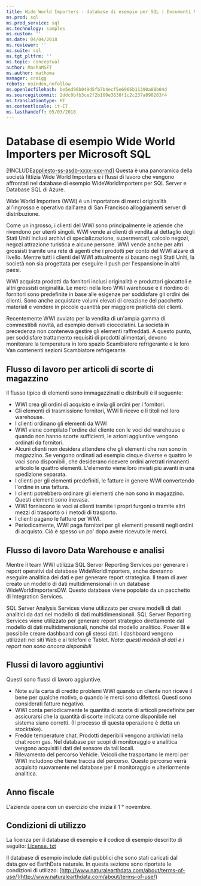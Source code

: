 ```yaml
---
title: Wide World Importers - database di esempio per SQL | Documenti Microsoft
ms.prod: sql
ms.prod_service: sql
ms.technology: samples
ms.custom: ''
ms.date: 04/04/2018
ms.reviewer: ''
ms.suite: sql
ms.tgt_pltfrm: ''
ms.topic: conceptual
author: MashaMSFT
ms.author: mathoma
manager: craigg
robots: noindex,nofollow
ms.openlocfilehash: be5ed96b049d5fb7b4ecf5e6966b11390a08b04d
ms.sourcegitcommit: 2ddc0bfb3ce2f2b160e3638f1c2c237a898263f4
ms.translationtype: HT
ms.contentlocale: it-IT
ms.lasthandoff: 05/03/2018
---
```

# <a name="wide-world-importers-sample-databases-for-microsoft-sql"></a>Database di esempio Wide World Importers per Microsoft SQL
[!INCLUDE[appliesto-ss-asdb-xxxx-xxx-md](../includes/appliesto-ss-asdb-xxxx-xxx-md.md)]
Questa è una panoramica della società fittizia Wide World Importers e i flussi di lavoro che vengono affrontati nel database di esempio WideWorldImporters per SQL Server e Database SQL di Azure.  

Wide World Importers (WWI) è un importatore di merci originalità all'ingrosso e operativo dall'area di San Francisco alloggiamenti server di distribuzione.

Come un ingrosso, i clienti del WWI sono principalmente le aziende che rivendono per utenti singoli. WWI vende ai clienti di vendita al dettaglio degli Stati Uniti inclusi archivi di specializzazione, supermercati, calcolo negozi, negozi attrazione turistica e alcune persone. WWI vende anche per altri grossisti tramite una rete di agenti che i prodotti per conto del WWI alzare di livello. Mentre tutti i clienti del WWI attualmente si basano negli Stati Uniti, la società non sia progettata per eseguire il push per l'espansione in altri paesi.

WWI acquista prodotti da fornitori inclusi originalità e produttori giocattoli e altri grossisti originalità. Le merci nella loro WWI warehouse e il riordino di fornitori sono predefinite in base alle esigenze per soddisfare gli ordini dei clienti. Sono anche acquistare volumi elevati di creazione del pacchetto materiali e vendere in piccole quantità per maggiore praticità dei clienti.

Recentemente WWI avviato per la vendita di un'ampia gamma di commestibili novità, ad esempio derivati cioccolatini.  La società in precedenza non conteneva gestire gli elementi raffreddati. A questo punto, per soddisfare trattamento requisiti di prodotti alimentari, devono monitorare la temperatura in loro spazio Scambiatore refrigerante e le loro Van contenenti sezioni Scambiatore refrigerante.

## <a name="workflow-for-warehouse-stock-items"></a>Flusso di lavoro per articoli di scorte di magazzino

Il flusso tipico di elementi sono immagazzinati e distribuiti è il seguente:
- WWI crea gli ordini di acquisto e invia gli ordini per i fornitori.
- Gli elementi di trasmissione fornitori, WWI li riceve e li titoli nel loro warehouse.
- I clienti ordinano gli elementi da WWI
- WWI viene compilato l'ordine del cliente con le voci del warehouse e quando non hanno scorte sufficienti, le azioni aggiuntive vengono ordinati da fornitori.
- Alcuni clienti non desidera attendere che gli elementi che non sono in magazzino. Se vengono ordinati ad esempio cinque diverse e quattro le voci sono disponibili, che desiderano ricevere ordini arretrati rimanenti articolo le quattro elementi. L'elemento viene loro inviati più avanti in una spedizione separata.
- I clienti per gli elementi predefiniti, le fatture in genere WWI convertendo l'ordine in una fattura.
- I clienti potrebbero ordinare gli elementi che non sono in magazzino. Questi elementi sono inevasa.
- WWI forniscono le voci ai clienti tramite i propri furgoni o tramite altri mezzi di trasporto o i metodi di trasporto.
- I clienti pagano le fatture per WWI.
- Periodicamente, WWI paga fornitori per gli elementi presenti negli ordini di acquisto. Ciò è spesso un po' dopo avere ricevuto le merci.

## <a name="data-warehouse-and-analysis-workflow"></a>Flusso di lavoro Data Warehouse e analisi

Mentre il team WWI utilizza SQL Server Reporting Services per generare i report operativi dal database WideWorldImporters, anche dovranno eseguire analitica dei dati e per generare report strategica. Il team di aver creato un modello di dati multidimensionali in un database WideWorldImportersDW. Questo database viene popolato da un pacchetto di Integration Services.

SQL Server Analysis Services viene utilizzato per creare modelli di dati analitici da dati nel modello di dati multidimensionali. SQL Server Reporting Services viene utilizzato per generare report strategico direttamente dal modello di dati multidimensionali, nonché dal modello analitico. Power BI è possibile creare dashboard con gli stessi dati. I dashboard vengono utilizzati nei siti Web e ai telefoni e Tablet. *Nota: questi modelli di dati e i report non sono ancora disponibili*

## <a name="additional-workflows"></a>Flussi di lavoro aggiuntivi

Questi sono flussi di lavoro aggiuntive.
- Note sulla carta di credito problemi WWI quando un cliente non riceve il bene per qualche motivo, o quando le merci sono difettosi. Questi sono considerati fatture negativo.
- WWI conta periodicamente le quantità di scorte di articoli predefinite per assicurarsi che la quantità di scorte indicata come disponibile nel sistema siano corretti. (Il processo di questa operazione è detta un stocktake).
- Fredde temperature chat. Prodotti deperibili vengono archiviati nella chat room gas. Nel database per scopi di monitoraggio e analitica vengono acquisiti i dati del sensore da tali locali.
- Rilevamento del percorso Vehicle. Veicoli che trasportano le merci per WWI includono che tiene traccia del percorso. Questo percorso verrà acquisito nuovamente nel database per il monitoraggio e ulteriormente analitica.

## <a name="fiscal-year"></a>Anno fiscale

L'azienda opera con un esercizio che inizia il 1 ° novembre.

## <a name="terms-of-use"></a>Condizioni di utilizzo

La licenza per il database di esempio e il codice di esempio descritto di seguito: [License. txt](https://github.com/Microsoft/sql-server-samples/blob/master/license.txt)

Il database di esempio include dati pubblici che sono stati caricati dal data.gov ed EarthData naturale. In questa sezione sono riportate le condizioni di utilizzo: [http://www.naturalearthdata.com/about/terms-of-use/](http://www.naturalearthdata.com/about/terms-of-use/)
